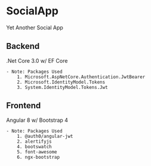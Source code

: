 # SocialApp
Yet Another Social App
## Backend
.Net Core 3.0 w/ EF Core

    - Note: Packages Used
        1. Microsoft.AspNetCore.Authentication.JwtBearer
        2. Microsoft.IdentityModel.Tokens
        3. System.IdentityModel.Tokens.Jwt
## Frontend
Angular 8 w/ Bootstrap 4

    - Note: Packages Used
        1. @auth0/angular-jwt
        2. alertifyjs
        4. bootswatch
        5. font-awesome
        6. ngx-bootstrap
